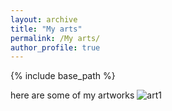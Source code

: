 ```yaml
---
layout: archive
title: "My arts"
permalink: /My arts/
author_profile: true
---
```


{% include base_path %}

here are some of my artworks
![art1](https://user-images.githubusercontent.com/89746186/131263881-098bf23e-aa5a-4246-a1d3-b07835956168.jpg)

